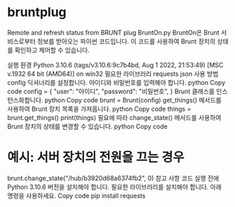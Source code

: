 # bruntplug
Remote and refresh status from BRUNT plug
BruntOn.py
BruntOn은 Brunt 서비스로부터 정보를 받아오는 파이썬 코드입니다. 이 코드를 사용하여 Brunt 장치의 상태를 확인하고 제어할 수 있습니다.

실행 환경
Python 3.10.6 (tags/v3.10.6:9c7b4bd, Aug 1 2022, 21:53:49) [MSC v.1932 64 bit (AMD64)] on win32
필요한 라이브러리
requests
json
사용 방법
config 딕셔너리를 설정합니다. 아이디와 비밀번호를 입력해야 합니다.
python
Copy code
config = {
    "user": "아이디",
    "password": "비밀번호",
}
Brunt 클래스를 인스턴스화합니다.
python
Copy code
brunt = Brunt(config)
get_things() 메서드를 사용하여 Brunt 장치 목록을 가져옵니다.
python
Copy code
things = brunt.get_things()
print(things)
필요에 따라 change_state() 메서드를 사용하여 Brunt 장치의 상태를 변경할 수 있습니다.
python
Copy code
# 예시: 서버 장치의 전원을 끄는 경우
brunt.change_state("/hub/b3920d68a6374fb2", 0)
참고 사항
코드 실행 전에 Python 3.10.6 버전을 설치해야 합니다.
필요한 라이브러리를 설치해야 합니다. 아래 명령을 사용하세요.
Copy code
pip install requests
